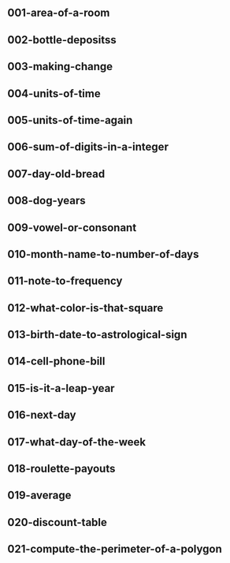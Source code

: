 ## 001-area-of-a-room

## 002-bottle-depositss

## 003-making-change

## 004-units-of-time

## 005-units-of-time-again

## 006-sum-of-digits-in-a-integer

## 007-day-old-bread

## 008-dog-years

## 009-vowel-or-consonant

## 010-month-name-to-number-of-days

## 011-note-to-frequency

## 012-what-color-is-that-square

## 013-birth-date-to-astrological-sign

## 014-cell-phone-bill

## 015-is-it-a-leap-year

## 016-next-day

## 017-what-day-of-the-week

## 018-roulette-payouts

## 019-average

## 020-discount-table

## 021-compute-the-perimeter-of-a-polygon
